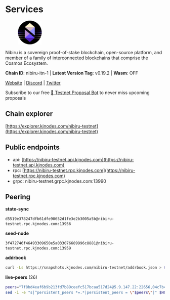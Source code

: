 # Services

<figure><img src="https://raw.githubusercontent.com/kj89/cosmos-images/main/logos/nibiru.png" alt=""><figcaption></figcaption></figure>

Nibiru is a sovereign proof-of-stake blockchain, open-source platform,  and member of a family of interconnected blockchains that comprise the Cosmos Ecosystem.

**Chain ID**: nibiru-itn-1 | **Latest Version Tag**: v0.19.2 | **Wasm**: OFF

[Website](https://nibiru.fi) | [Discord](https://discord.gg/nibirufi) | [Twitter](https://twitter.com/NibiruChain)



Subscribe to our free [🤖 Testnet Proposal Bot](https://t.me/kjnodes_testnet_proposal_bot) to never miss upcoming proposals


## Chain explorer
[https://explorer.kjnodes.com/nibiru-testnet](https://explorer.kjnodes.com/nibiru-testnet)

## Public endpoints

* api: [https://nibiru-testnet.api.kjnodes.com](https://nibiru-testnet.api.kjnodes.com)
* rpc: [https://nibiru-testnet.rpc.kjnodes.com](https://nibiru-testnet.rpc.kjnodes.com)
* grpc: nibiru-testnet.grpc.kjnodes.com:13990

## Peering

**state-sync**

```text
d5519e378247dfb61dfe90652d1fe3e2b3005a5b@nibiru-testnet.rpc.kjnodes.com:13956
```

**seed-node**

```text
3f472746f46493309650e5a033076689996c8881@nibiru-testnet.rpc.kjnodes.com:13959
```

**addrbook**
```bash
curl -Ls https://snapshots.kjnodes.com/nibiru-testnet/addrbook.json > $HOME/.nibid/config/addrbook.json
```

**live-peers** (26)
```bash
peers="7f8bd4eaf6b9b213fd7b89ceefc517bcaa517d24@5.9.147.22:22656,04c7b4c7b1ca40e04e767925c08846d2951f5425@34.23.168.27:26656,cb825bccee49827c07dce19878c8790c67222a54@91.107.132.237:26656,a6062857b20b62693523643cb19dc0f3dd4ee961@90.188.249.252:26656,3b5c0147311c294de8e635c853af5a0de72d43f1@65.21.131.215:26566,b6fe0cb29a6cca2acd41aade05c46272db5c7c0c@209.126.83.209:26656,25e01aa86dae35ef0207991d1da02b7a9adf5e4a@38.242.219.103:26656,954598490831bce4e650593d23466bf676c04914@185.16.39.19:38656,4dc627534292d408d9087b7d62e59a10fdf99e7f@65.109.60.19:46656,d5519e378247dfb61dfe90652d1fe3e2b3005a5b@65.109.68.190:13956,2bfd18d860513e6f0f8c56d4d941b975bf825a50@173.249.7.203:36656,e2ad22b7cefbddd747c29d90882561e566ff2d3e@65.109.50.106:26656,e0eeb7517c902ff3ae66acc7383e67b57b572977@38.242.206.117:26656,595a8f93897710cacc3173c9ae4d0bafda5b3879@141.94.73.93:36656,370107c2f46450646cfe87d59bd6684ec2231064@85.239.241.80:26656,10b77a4ab480c05e323a401b493a08dca2a3ec48@154.53.42.141:26656,c8bb9b0d660d006f097bf5af4b21b2046dbe1ba3@93.183.208.65:26656,65a213efcad697afb5a1303c7fe5be4168d9520c@43.154.103.36:26656,f98a8229e5dc6da6d5e49fd4e115472df3d1773c@95.9.36.100:26656,d88eb958f18940d75add40b51d2a69295ed9e378@5.75.245.162:26656,86a9ef837a37446469fc424b66e8fbf10d6619aa@84.46.255.162:26656,b87fb99a9a4b6d2651b4015ff7f055a82ea6acdd@116.202.17.68:26656,bd4e84bd7b14201661c958c6cb6a1de2a27078ed@95.217.156.62:26656,0faa013496da308cf091099bb736f512f17ab380@185.144.99.55:26656,b9f203a7d45a2a2766ff144ea9cc680987886772@85.239.242.186:26656,7ef37c8952fdd9cfbf50aa7e89373876b28a3ed1@93.183.208.94:26656"
sed -i -e "s|^persistent_peers *=.*|persistent_peers = \"$peers\"|" $HOME/.nibid/config/config.toml
```
